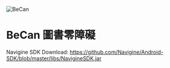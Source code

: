 ![BeCan](https://img.shields.io/badge/latest%20ver-v2.2.8-brightgreen.svg)
# BeCan 圖書零障礙
Navigine SDK Download: 
https://github.com/Navigine/Android-SDK/blob/master/libs/NavigineSDK.jar
